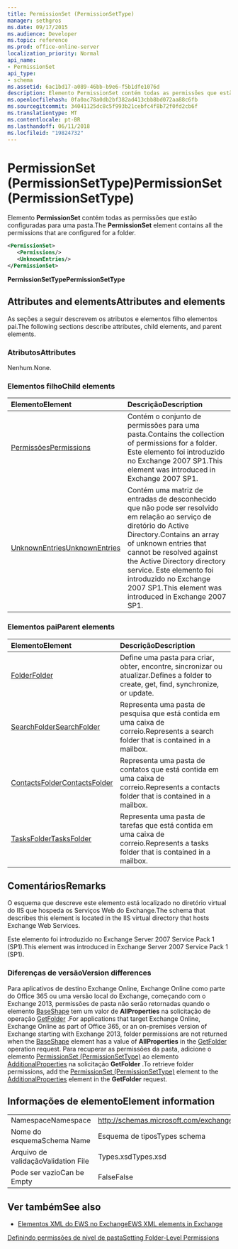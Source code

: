 ```yaml
---
title: PermissionSet (PermissionSetType)
manager: sethgros
ms.date: 09/17/2015
ms.audience: Developer
ms.topic: reference
ms.prod: office-online-server
localization_priority: Normal
api_name:
- PermissionSet
api_type:
- schema
ms.assetid: 6ac1bd17-a089-46bb-b9e6-f5b1dfe1076d
description: Elemento PermissionSet contém todas as permissões que estão configuradas para uma pasta.
ms.openlocfilehash: 0fa0ac78a0db2bf382ad413cbb8bd072aa88c6fb
ms.sourcegitcommit: 34041125dc8c5f993b21cebfc4f8b72f0fd2cb6f
ms.translationtype: MT
ms.contentlocale: pt-BR
ms.lasthandoff: 06/11/2018
ms.locfileid: "19824732"
---
```

# <a name="permissionset-permissionsettype"></a><span data-ttu-id="6d275-103">PermissionSet (PermissionSetType)</span><span class="sxs-lookup"><span data-stu-id="6d275-103">PermissionSet (PermissionSetType)</span></span>

<span data-ttu-id="6d275-104">Elemento **PermissionSet** contém todas as permissões que estão configuradas para uma pasta.</span><span class="sxs-lookup"><span data-stu-id="6d275-104">The **PermissionSet** element contains all the permissions that are configured for a folder.</span></span> 
  
```XML
<PermissionSet>
   <Permissions/>
   <UnknownEntries/>
</PermissionSet>
```

 <span data-ttu-id="6d275-105">**PermissionSetType**</span><span class="sxs-lookup"><span data-stu-id="6d275-105">**PermissionSetType**</span></span>
## <a name="attributes-and-elements"></a><span data-ttu-id="6d275-106">Attributes and elements</span><span class="sxs-lookup"><span data-stu-id="6d275-106">Attributes and elements</span></span>

<span data-ttu-id="6d275-107">As seções a seguir descrevem os atributos e elementos filho elementos pai.</span><span class="sxs-lookup"><span data-stu-id="6d275-107">The following sections describe attributes, child elements, and parent elements.</span></span>
  
### <a name="attributes"></a><span data-ttu-id="6d275-108">Atributos</span><span class="sxs-lookup"><span data-stu-id="6d275-108">Attributes</span></span>

<span data-ttu-id="6d275-109">Nenhum.</span><span class="sxs-lookup"><span data-stu-id="6d275-109">None.</span></span>
  
### <a name="child-elements"></a><span data-ttu-id="6d275-110">Elementos filho</span><span class="sxs-lookup"><span data-stu-id="6d275-110">Child elements</span></span>

|<span data-ttu-id="6d275-111">**Elemento**</span><span class="sxs-lookup"><span data-stu-id="6d275-111">**Element**</span></span>|<span data-ttu-id="6d275-112">**Descrição**</span><span class="sxs-lookup"><span data-stu-id="6d275-112">**Description**</span></span>|
|:-----|:-----|
|[<span data-ttu-id="6d275-113">Permissões</span><span class="sxs-lookup"><span data-stu-id="6d275-113">Permissions</span></span>](permissions.md) <br/> |<span data-ttu-id="6d275-114">Contém o conjunto de permissões para uma pasta.</span><span class="sxs-lookup"><span data-stu-id="6d275-114">Contains the collection of permissions for a folder.</span></span> <span data-ttu-id="6d275-115">Este elemento foi introduzido no Exchange 2007 SP1.</span><span class="sxs-lookup"><span data-stu-id="6d275-115">This element was introduced in Exchange 2007 SP1.</span></span>  <br/> |
|[<span data-ttu-id="6d275-116">UnknownEntries</span><span class="sxs-lookup"><span data-stu-id="6d275-116">UnknownEntries</span></span>](unknownentries.md) <br/> |<span data-ttu-id="6d275-117">Contém uma matriz de entradas de desconhecido que não pode ser resolvido em relação ao serviço de diretório do Active Directory.</span><span class="sxs-lookup"><span data-stu-id="6d275-117">Contains an array of unknown entries that cannot be resolved against the Active Directory directory service.</span></span> <span data-ttu-id="6d275-118">Este elemento foi introduzido no Exchange 2007 SP1.</span><span class="sxs-lookup"><span data-stu-id="6d275-118">This element was introduced in Exchange 2007 SP1.</span></span>  <br/> |
   
### <a name="parent-elements"></a><span data-ttu-id="6d275-119">Elementos pai</span><span class="sxs-lookup"><span data-stu-id="6d275-119">Parent elements</span></span>

|<span data-ttu-id="6d275-120">**Elemento**</span><span class="sxs-lookup"><span data-stu-id="6d275-120">**Element**</span></span>|<span data-ttu-id="6d275-121">**Descrição**</span><span class="sxs-lookup"><span data-stu-id="6d275-121">**Description**</span></span>|
|:-----|:-----|
|[<span data-ttu-id="6d275-122">Folder</span><span class="sxs-lookup"><span data-stu-id="6d275-122">Folder</span></span>](folder.md) <br/> |<span data-ttu-id="6d275-123">Define uma pasta para criar, obter, encontre, sincronizar ou atualizar.</span><span class="sxs-lookup"><span data-stu-id="6d275-123">Defines a folder to create, get, find, synchronize, or update.</span></span>  <br/> |
|[<span data-ttu-id="6d275-124">SearchFolder</span><span class="sxs-lookup"><span data-stu-id="6d275-124">SearchFolder</span></span>](searchfolder.md) <br/> |<span data-ttu-id="6d275-125">Representa uma pasta de pesquisa que está contida em uma caixa de correio.</span><span class="sxs-lookup"><span data-stu-id="6d275-125">Represents a search folder that is contained in a mailbox.</span></span>  <br/> |
|[<span data-ttu-id="6d275-126">ContactsFolder</span><span class="sxs-lookup"><span data-stu-id="6d275-126">ContactsFolder</span></span>](contactsfolder.md) <br/> |<span data-ttu-id="6d275-127">Representa uma pasta de contatos que está contida em uma caixa de correio.</span><span class="sxs-lookup"><span data-stu-id="6d275-127">Represents a contacts folder that is contained in a mailbox.</span></span>  <br/> |
|[<span data-ttu-id="6d275-128">TasksFolder</span><span class="sxs-lookup"><span data-stu-id="6d275-128">TasksFolder</span></span>](tasksfolder.md) <br/> |<span data-ttu-id="6d275-129">Representa uma pasta de tarefas que está contida em uma caixa de correio.</span><span class="sxs-lookup"><span data-stu-id="6d275-129">Represents a tasks folder that is contained in a mailbox.</span></span>  <br/> |
   
## <a name="remarks"></a><span data-ttu-id="6d275-130">Comentários</span><span class="sxs-lookup"><span data-stu-id="6d275-130">Remarks</span></span>

<span data-ttu-id="6d275-131">O esquema que descreve este elemento está localizado no diretório virtual do IIS que hospeda os Serviços Web do Exchange.</span><span class="sxs-lookup"><span data-stu-id="6d275-131">The schema that describes this element is located in the IIS virtual directory that hosts Exchange Web Services.</span></span>
  
<span data-ttu-id="6d275-132">Este elemento foi introduzido no Exchange Server 2007 Service Pack 1 (SP1).</span><span class="sxs-lookup"><span data-stu-id="6d275-132">This element was introduced in Exchange Server 2007 Service Pack 1 (SP1).</span></span>
  
### <a name="version-differences"></a><span data-ttu-id="6d275-133">Diferenças de versão</span><span class="sxs-lookup"><span data-stu-id="6d275-133">Version differences</span></span>

<span data-ttu-id="6d275-134">Para aplicativos de destino Exchange Online, Exchange Online como parte do Office 365 ou uma versão local do Exchange, começando com o Exchange 2013, permissões de pasta não serão retornadas quando o elemento [BaseShape](baseshape.md) tem um valor de **AllProperties** na solicitação de operação [GetFolder](getfolder-operation.md) .</span><span class="sxs-lookup"><span data-stu-id="6d275-134">For applications that target Exchange Online, Exchange Online as part of Office 365, or an on-premises version of Exchange starting with Exchange 2013, folder permissions are not returned when the [BaseShape](baseshape.md) element has a value of **AllProperties** in the [GetFolder](getfolder-operation.md) operation request.</span></span> <span data-ttu-id="6d275-135">Para recuperar as permissões da pasta, adicione o elemento [PermissionSet (PermissionSetType)](permissionset-permissionsettype.md) ao elemento [AdditionalProperties](additionalproperties.md) na solicitação **GetFolder** .</span><span class="sxs-lookup"><span data-stu-id="6d275-135">To retrieve folder permissions, add the [PermissionSet (PermissionSetType)](permissionset-permissionsettype.md) element to the [AdditionalProperties](additionalproperties.md) element in the **GetFolder** request.</span></span> 
  
## <a name="element-information"></a><span data-ttu-id="6d275-136">Informações de elemento</span><span class="sxs-lookup"><span data-stu-id="6d275-136">Element information</span></span>

|||
|:-----|:-----|
|<span data-ttu-id="6d275-137">Namespace</span><span class="sxs-lookup"><span data-stu-id="6d275-137">Namespace</span></span>  <br/> |http://schemas.microsoft.com/exchange/services/2006/types  <br/> |
|<span data-ttu-id="6d275-138">Nome do esquema</span><span class="sxs-lookup"><span data-stu-id="6d275-138">Schema Name</span></span>  <br/> |<span data-ttu-id="6d275-139">Esquema de tipos</span><span class="sxs-lookup"><span data-stu-id="6d275-139">Types schema</span></span>  <br/> |
|<span data-ttu-id="6d275-140">Arquivo de validação</span><span class="sxs-lookup"><span data-stu-id="6d275-140">Validation File</span></span>  <br/> |<span data-ttu-id="6d275-141">Types.xsd</span><span class="sxs-lookup"><span data-stu-id="6d275-141">Types.xsd</span></span>  <br/> |
|<span data-ttu-id="6d275-142">Pode ser vazio</span><span class="sxs-lookup"><span data-stu-id="6d275-142">Can be Empty</span></span>  <br/> |<span data-ttu-id="6d275-143">False</span><span class="sxs-lookup"><span data-stu-id="6d275-143">False</span></span>  <br/> |
   
## <a name="see-also"></a><span data-ttu-id="6d275-144">Ver também</span><span class="sxs-lookup"><span data-stu-id="6d275-144">See also</span></span>



- [<span data-ttu-id="6d275-145">Elementos XML do EWS no Exchange</span><span class="sxs-lookup"><span data-stu-id="6d275-145">EWS XML elements in Exchange</span></span>](ews-xml-elements-in-exchange.md)


[<span data-ttu-id="6d275-146">Definindo permissões de nível de pasta</span><span class="sxs-lookup"><span data-stu-id="6d275-146">Setting Folder-Level Permissions</span></span>](http://msdn.microsoft.com/library/c7530e86-5112-401c-b10a-9c054ae59f07%28Office.15%29.aspx)

